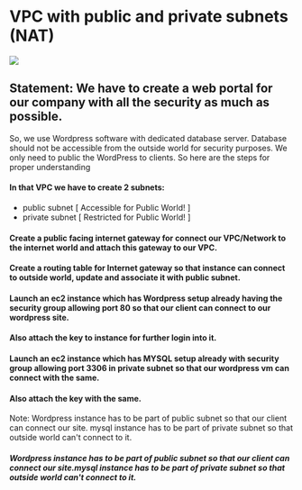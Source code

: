 # VPC with public and private subnets (NAT)

<img src="https://user-images.githubusercontent.com/64575592/119870204-b6c25a00-bf3e-11eb-895e-adf00ba27928.png">

## Statement: We have to create a web portal for our company with all the security as much as possible.
So, we use Wordpress software with dedicated database server.
Database should not be accessible from the outside world for security purposes.
We only need to public the WordPress to clients.
So here are the steps for proper understanding

#### In that VPC we have to create 2 subnets:
   - public  subnet [ Accessible for Public World! ] 
   -  private subnet [ Restricted for Public World! ]

#### Create a public facing internet gateway for connect our VPC/Network to the internet world and attach this gateway to our VPC.

#### Create  a routing table for Internet gateway so that instance can connect to outside world, update and associate it with public subnet.

#### Launch an ec2 instance which has Wordpress setup already having the security group allowing  port 80 so that our client can connect to our wordpress site.
#### Also attach the key to instance for further login into it.

#### Launch an ec2 instance which has MYSQL setup already with security group allowing  port 3306 in private subnet so that our wordpress vm can connect with the same.
#### Also attach the key with the same.

Note: Wordpress instance has to be part of public subnet so that our client can connect our site. 
mysql instance has to be part of private  subnet so that outside world can't connect to it.

#### _Wordpress instance has to be part of public subnet so that our client can connect our site.mysql instance has to be part of private  subnet so that outside world can't connect to it._
